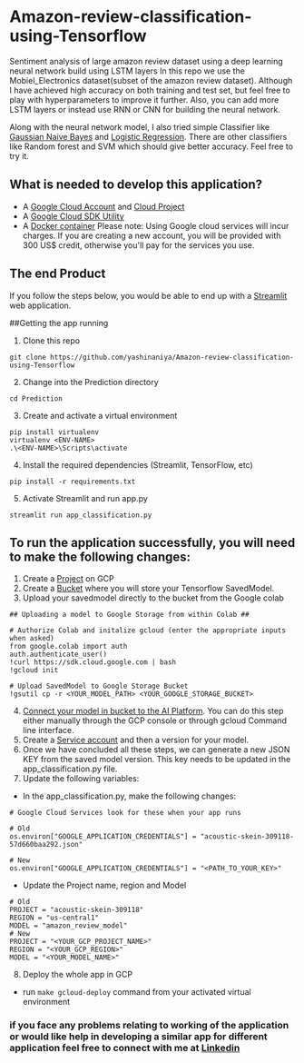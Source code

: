 # Amazon-review-classification-using-Tensorflow
Sentiment analysis of large amazon review dataset using a deep learning neural network build using LSTM layers 
In this repo we use the Mobiel_Electronics dataset(subset of the amazon review dataset).
Although I have achieved high accuracy on both training and test set, but feel free to play with hyperparameters to improve it further.
Also, you can add more LSTM layers or instead use RNN or CNN for building the neural network.

Along with the neural network model, I also tried simple Classifier like [Gaussian Naive Bayes](https://scikit-learn.org/stable/modules/generated/sklearn.naive_bayes.GaussianNB.html) and [Logistic Regression](https://scikit-learn.org/stable/modules/generated/sklearn.linear_model.LogisticRegression.html).
There are other classifiers like Random forest and SVM which should give better accuracy. Feel free to try it.

## What is needed to develop this application?
 - A [Google Cloud Account](https://cloud.google.com/gcp) and [Cloud Project](https://cloud.google.com/resource-manager/docs/creating-managing-projects)
 - A [Google Cloud SDK Utility](https://cloud.google.com/sdk/docs/install)
 - A [Docker container](https://docs.docker.com/get-docker/)
 Please note: Using Google cloud services will incur charges. If you are creating a new account, you will be provided with 300 US$ credit, otherwise you'll pay for the services you use.
 
## The end Product

If you follow the steps below, you would be able to end up with a [Streamlit](https://streamlit.io/) web application.

##Getting the app running
1. Clone this repo
```
git clone https://github.com/yashinaniya/Amazon-review-classification-using-Tensorflow
```
2. Change into the Prediction directory
```
cd Prediction
```
3. Create and activate a virtual environment
```
pip install virtualenv
virtualenv <ENV-NAME>
.\<ENV-NAME>\Scripts\activate
```
4. Install the required dependencies (Streamlit, TensorFlow, etc)
```
pip install -r requirements.txt
```
5. Activate Streamlit and run app.py
```
streamlit run app_classification.py
```
## To run the application successfully, you will need to make the following changes:

1. Create a [Project](https://cloud.google.com/appengine/docs/standard/nodejs/building-app/creating-project) on GCP
2. Create a [Bucket](https://cloud.google.com/storage/docs/creating-buckets) where you will store your Tensorflow SavedModel.
3. Upload your savedmodel directly to the bucket from the Google colab 
```
## Uploading a model to Google Storage from within Colab ##

# Authorize Colab and initalize gcloud (enter the appropriate inputs when asked)
from google.colab import auth
auth.authenticate_user()
!curl https://sdk.cloud.google.com | bash
!gcloud init

# Upload SavedModel to Google Storage Bucket
!gsutil cp -r <YOUR_MODEL_PATH> <YOUR_GOOGLE_STORAGE_BUCKET>
```
4. [Connect your model in bucket to the AI Platform](https://cloud.google.com/ai-platform/prediction/docs/deploying-models). You can do this step either manually through the GCP console or through gcloud Command line interface.
5. Create a [Service account](https://cloud.google.com/iam/docs/creating-managing-service-accounts) and then a version for your model.
6. Once we have concluded all these steps, we can generate a new JSON KEY from the saved model version. This key needs to be updated in the app_classification.py file.
7. Update the following variables:
 - In the app_classification.py, make the following changes:
```
# Google Cloud Services look for these when your app runs

# Old
os.environ["GOOGLE_APPLICATION_CREDENTIALS"] = "acoustic-skein-309118-57d660baa292.json"

# New 
os.environ["GOOGLE_APPLICATION_CREDENTIALS"] = "<PATH_TO_YOUR_KEY>"
```
- Update the Project name, region and Model
```
# Old
PROJECT = "acoustic-skein-309118"
REGION = "us-central1" 
MODEL = "amazon_review_model"
# New
PROJECT = "<YOUR_GCP_PROJECT_NAME>"
REGION = "<YOUR_GCP_REGION>"
MODEL = "<YOUR_MODEL_NAME>"
```
8. Deploy the whole app in GCP
 - run `make gcloud-deploy` command from your activated virtual environment


### if you face any problems relating to working of the application or would like help in developing a similar app for different application feel free to connect with me at [Linkedin](https://www.linkedin.com/in/yash-inaniya-558571bb/)
